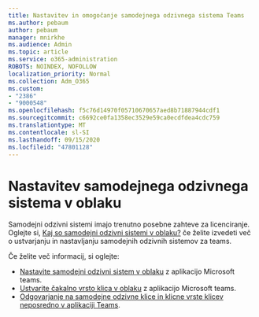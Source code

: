 ```yaml
---
title: Nastavitev in omogočanje samodejnega odzivnega sistema Teams
ms.author: pebaum
author: pebaum
manager: mnirkhe
ms.audience: Admin
ms.topic: article
ms.service: o365-administration
ROBOTS: NOINDEX, NOFOLLOW
localization_priority: Normal
ms.collection: Adm_O365
ms.custom:
- "2386"
- "9000548"
ms.openlocfilehash: f5c76d14970f05710670657aed8b71887944cdf1
ms.sourcegitcommit: c6692ce0fa1358ec3529e59ca0ecdfdea4cdc759
ms.translationtype: MT
ms.contentlocale: sl-SI
ms.lasthandoff: 09/15/2020
ms.locfileid: "47801128"
---
```

# <a name="set-up-a-cloud-auto-attendant"></a>Nastavitev samodejnega odzivnega sistema v oblaku

Samodejni odzivni sistemi imajo trenutno posebne zahteve za licenciranje. Oglejte si, [Kaj so samodejni odzivni sistemi v oblaku?](https://docs.microsoft.com/microsoftteams/what-are-phone-system-auto-attendants) če želite izvedeti več o ustvarjanju in nastavljanju samodejnih odzivnih sistemov za teams. 

Če želite več informacij, si oglejte:

- [Nastavite samodejni odzivni sistem v oblaku](https://docs.microsoft.com/microsoftteams/create-a-phone-system-auto-attendant) z aplikacijo Microsoft teams. 
- [Ustvarite čakalno vrsto klica v oblaku](https://docs.microsoft.com/microsoftteams/create-a-phone-system-call-queue) z aplikacijo Microsoft teams. 
- [Odgovarjanje na samodejne odzivne klice in klicne vrste klicev neposredno v aplikaciji Teams](https://docs.microsoft.com/microsoftteams/answer-auto-attendant-and-call-queue-calls). 